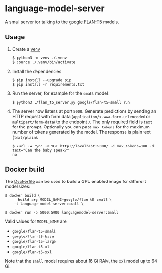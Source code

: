 # language-model-server

A small server for talking to the [google FLAN-T5](https://huggingface.co/docs/transformers/model_doc/flan-t5) models.

## Usage

1) Create a [venv](https://docs.python.org/3/library/venv.html)
   ```
   $ python3 -m venv ./.venv
   $ source ./.venv/bin/activate
   ```
2) Install the dependencies
   ```
   $ pip install --upgrade pip
   $ pip install -r requirements.txt
   ```
3) Run the server, for example for the `small` model:
   ```
   $ python3 ./flan_t5_server.py google/flan-t5-small run
   ```
4) The server now listens at port `5000`. Generate predictions by sending an HTTP request
   with form data (`application/x-www-form-urlencoded` or `multipart/form-data`) to the endpoint `/`.
   The only required field is `text` for the prompt. Optionally you can pass `max_tokens` for the maximum
   number of tokens generated by the model. The response is plain text (`text/plain`).
   ```
   $ curl -w "\n" -XPOST http://localhost:5000/ -d max_tokens=100 -d text="Can the baby speak?"
   no
   ```

## Docker build

The [Dockerfile](./Dockerfile) can be used to build a GPU enabled image
for different model sizes:

```
$ docker build \
    --build-arg MODEL_NAME=google/flan-t5-small \
    -t language-model-server:small \
    .
$ docker run -p 5000:5000 languagemodel-server:small
```

Valid values for `MODEL_NAME` are
- `google/flan-t5-small`
- `google/flan-t5-base`
- `google/flan-t5-large`
- `google/flan-t5-xl`
- `google/flan-t5-xxl`

Note that the `small` model requires about 16 Gi RAM, the `xxl` model up to 64 Gi.